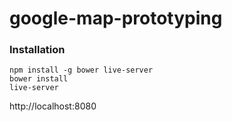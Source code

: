 # google-map-prototyping

### Installation

````
npm install -g bower live-server
bower install
live-server
````

http://localhost:8080

